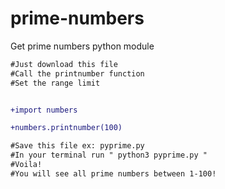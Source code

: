 # prime-numbers
Get prime numbers python module

```diff
#Just download this file
#Call the printnumber function
#Set the range limit


+import numbers

+numbers.printnumber(100)

#Save this file ex: pyprime.py 
#In your terminal run " python3 pyprime.py "
#Voila!
#You will see all prime numbers between 1-100!
```
